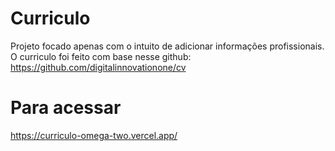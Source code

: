 # Curriculo
Projeto focado apenas com o intuito de adicionar informações profissionais.
O curriculo foi feito com base nesse github: https://github.com/digitalinnovationone/cv
# Para acessar
https://curriculo-omega-two.vercel.app/
